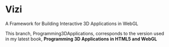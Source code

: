 Vizi
====

A Framework for Building Interactive 3D Applications in WebGL

This branch, Programming3DApplications, corresponds to the version used in my latest book, 
**Programming 3D Applications in HTML5 and WebGL**
